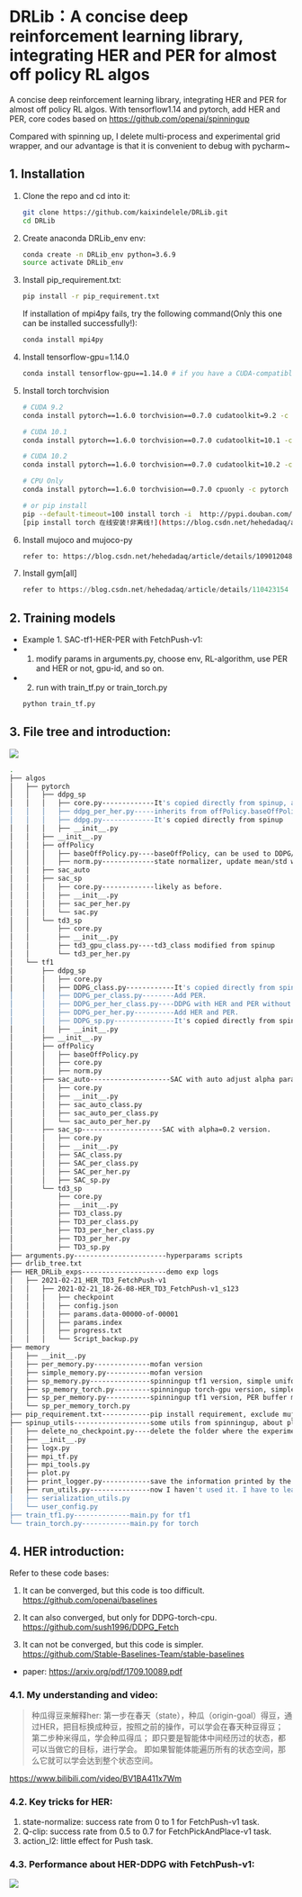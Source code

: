 # DRLib：A concise deep reinforcement learning library, integrating HER and PER for almost off policy RL algos
A concise deep reinforcement learning library, integrating HER and PER for almost off policy RL algos.
With tensorflow1.14 and pytorch, add HER and PER, core codes based on https://github.com/openai/spinningup

Compared with spinning up, I delete multi-process and experimental grid wrapper, and our advantage is that it is convenient to debug with pycharm~

## 1. Installation
1. Clone the repo and cd into it:
    ```bash
    git clone https://github.com/kaixindelele/DRLib.git
    cd DRLib
    ```
2. Create anaconda DRLib_env env:
    ```bash
    conda create -n DRLib_env python=3.6.9
    source activate DRLib_env
    ```
3. Install pip_requirement.txt:
    ```bash
    pip install -r pip_requirement.txt
    ```
    
    If installation of mpi4py fails, try the following command(Only this one can be installed successfully!):
    ```bash
    conda install mpi4py
    ```
    
4. Install tensorflow-gpu=1.14.0
    ```bash 
    conda install tensorflow-gpu==1.14.0 # if you have a CUDA-compatible gpu and proper drivers
    ```
    
5. Install torch torchvision
    ```bash 
    # CUDA 9.2
    conda install pytorch==1.6.0 torchvision==0.7.0 cudatoolkit=9.2 -c pytorch

    # CUDA 10.1
    conda install pytorch==1.6.0 torchvision==0.7.0 cudatoolkit=10.1 -c pytorch

    # CUDA 10.2
    conda install pytorch==1.6.0 torchvision==0.7.0 cudatoolkit=10.2 -c pytorch

    # CPU Only
    conda install pytorch==1.6.0 torchvision==0.7.0 cpuonly -c pytorch
    
    # or pip install    
    pip --default-timeout=100 install torch -i  http://pypi.douban.com/simple  --trusted-host pypi.douban.com
    [pip install torch 在线安装!非离线!](https://blog.csdn.net/hehedadaq/article/details/111480313)
    ```
    
6. Install mujoco and mujoco-py
    ```bash 
    refer to: https://blog.csdn.net/hehedadaq/article/details/109012048
    ```
    
7. Install gym[all]
    ```python
    refer to https://blog.csdn.net/hehedadaq/article/details/110423154
    ```


## 2. Training models

- Example 1. SAC-tf1-HER-PER with FetchPush-v1:
- 1. modify params in arguments.py, choose env, RL-algorithm, use PER and HER or not, gpu-id, and so on.
- 2. run with train_tf.py or train_torch.py
    ```bash 
    python train_tf.py
    ```
    
## 3. File tree and introduction:

<p float="middle">
  <img src="https://img-blog.csdnimg.cn/20210224181411670.png" />
</p>



```bash
.
├── algos
│   ├── pytorch
│   │   ├── ddpg_sp
│   │   │   ├── core.py-------------It's copied directly from spinup, and modified some details.
│   │   │   ├── ddpg_per_her.py-----inherits from offPolicy.baseOffPolicy, can choose whether or not HER and PER
│   │   │   ├── ddpg.py-------------It's copied directly from spinup
│   │   │   ├── __init__.py
│   │   ├── __init__.py
│   │   ├── offPolicy
│   │   │   ├── baseOffPolicy.py----baseOffPolicy, can be used to DDPG/TD3/SAC and so on.
│   │   │   ├── norm.py-------------state normalizer, update mean/std with training process.
│   │   ├── sac_auto
│   │   ├── sac_sp
│   │   │   ├── core.py-------------likely as before.
│   │   │   ├── __init__.py
│   │   │   ├── sac_per_her.py
│   │   │   └── sac.py
│   │   └── td3_sp
│   │       ├── core.py
│   │       ├── __init__.py
│   │       ├── td3_gpu_class.py----td3_class modified from spinup
│   │       └── td3_per_her.py
│   └── tf1
│       ├── ddpg_sp
│       │   ├── core.py
│       │   ├── DDPG_class.py------------It's copied directly from spinup, and wrap algorithm from function to class.
│       │   ├── DDPG_per_class.py--------Add PER.
│       │   ├── DDPG_per_her_class.py----DDPG with HER and PER without inheriting from offPolicy.
│       │   ├── DDPG_per_her.py----------Add HER and PER.
│       │   ├── DDPG_sp.py---------------It's copied directly from spinup, and modified some details.
│       │   ├── __init__.py
│       ├── __init__.py
│       ├── offPolicy
│       │   ├── baseOffPolicy.py
│       │   ├── core.py
│       │   ├── norm.py
│       ├── sac_auto--------------------SAC with auto adjust alpha parameter version.
│       │   ├── core.py
│       │   ├── __init__.py
│       │   ├── sac_auto_class.py
│       │   ├── sac_auto_per_class.py
│       │   └── sac_auto_per_her.py
│       ├── sac_sp--------------------SAC with alpha=0.2 version.
│       │   ├── core.py
│       │   ├── __init__.py
│       │   ├── SAC_class.py
│       │   ├── SAC_per_class.py
│       │   ├── SAC_per_her.py
│       │   ├── SAC_sp.py
│       └── td3_sp
│           ├── core.py
│           ├── __init__.py
│           ├── TD3_class.py
│           ├── TD3_per_class.py
│           ├── TD3_per_her_class.py
│           ├── TD3_per_her.py
│           ├── TD3_sp.py
├── arguments.py-----------------------hyperparams scripts
├── drlib_tree.txt
├── HER_DRLib_exps---------------------demo exp logs
│   ├── 2021-02-21_HER_TD3_FetchPush-v1
│   │   ├── 2021-02-21_18-26-08-HER_TD3_FetchPush-v1_s123
│   │   │   ├── checkpoint
│   │   │   ├── config.json
│   │   │   ├── params.data-00000-of-00001
│   │   │   ├── params.index
│   │   │   ├── progress.txt
│   │   │   └── Script_backup.py
├── memory
│   ├── __init__.py
│   ├── per_memory.py--------------mofan version
│   ├── simple_memory.py-----------mofan version
│   ├── sp_memory.py---------------spinningup tf1 version, simple uniform buffer memory class.
│   ├── sp_memory_torch.py---------spinningup torch-gpu version, simple uniform buffer memory class.
│   ├── sp_per_memory.py-----------spinningup tf1 version, PER buffer memory class.
│   └── sp_per_memory_torch.py
├── pip_requirement.txt------------pip install requirement, exclude mujoco-py,gym,tf,torch.
├── spinup_utils-------------------some utils from spinningup, about ploting results, logging, and so on.
│   ├── delete_no_checkpoint.py----delete the folder where the experiment did not complete.
│   ├── __init__.py
│   ├── logx.py
│   ├── mpi_tf.py
│   ├── mpi_tools.py
│   ├── plot.py
│   ├── print_logger.py------------save the information printed by the terminal to the local log file。
│   ├── run_utils.py---------------now I haven't used it. I have to learn how to multi-process.
│   ├── serialization_utils.py
│   └── user_config.py
├── train_tf1.py--------------main.py for tf1
└── train_torch.py------------main.py for torch


```


## 4. HER introduction:

Refer to these code bases:

1. It can be converged, but this code is too difficult. https://github.com/openai/baselines

2. It can also converged, but only for DDPG-torch-cpu. https://github.com/sush1996/DDPG_Fetch

3. It can not be converged, but this code is simpler. https://github.com/Stable-Baselines-Team/stable-baselines

- paper: https://arxiv.org/pdf/1709.10089.pdf


### 4.1. My understanding and video:

>种瓜得豆来解释her:
第一步在春天（state），种瓜（origin-goal）得豆，通过HER，把目标换成种豆，按照之前的操作，可以学会在春天种豆得豆；
第二步种米得瓜，学会种瓜得瓜；
即只要是智能体中间经历过的状态，都可以当做它的目标，进行学会。
即如果智能体能遍历所有的状态空间，那么它就可以学会达到整个状态空间。

https://www.bilibili.com/video/BV1BA411x7Wm

### 4.2. Key tricks for HER:

1. state-normalize: success rate from 0 to 1 for FetchPush-v1 task.
2. Q-clip: success rate from 0.5 to 0.7 for FetchPickAndPlace-v1 task.
3. action_l2: little effect for Push task.

### 4.3. Performance about HER-DDPG with FetchPush-v1:

<p float="middle">
  <img src="https://img-blog.csdnimg.cn/2021022323234470.png" />
</p>

